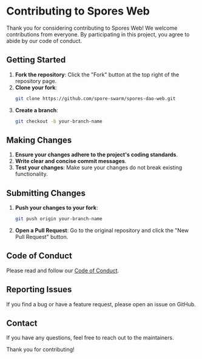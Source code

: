 # Contributing to Spores Web

Thank you for considering contributing to Spores Web! We welcome contributions from everyone. By participating in this project, you agree to abide by our code of conduct.

## Getting Started

1. **Fork the repository**: Click the "Fork" button at the top right of the repository page.
2. **Clone your fork**:
    ```bash
    git clone https://github.com/spore-swarm/spores-dao-web.git
    ```
3. **Create a branch**:
    ```bash
    git checkout -b your-branch-name
    ```

## Making Changes

1. **Ensure your changes adhere to the project's coding standards**.
2. **Write clear and concise commit messages**.
3. **Test your changes**: Make sure your changes do not break existing functionality.

## Submitting Changes

1. **Push your changes to your fork**:
    ```bash
    git push origin your-branch-name
    ```
2. **Open a Pull Request**: Go to the original repository and click the "New Pull Request" button.

## Code of Conduct

Please read and follow our [Code of Conduct](CODE_OF_CONDUCT.md).

## Reporting Issues

If you find a bug or have a feature request, please open an issue on GitHub.

## Contact

If you have any questions, feel free to reach out to the maintainers.

Thank you for contributing!
